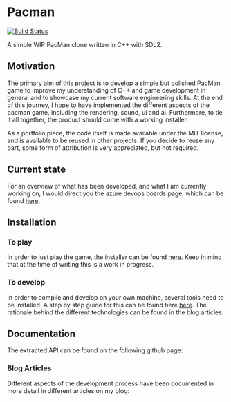 # Pacman

[![Build Status](https://dev.azure.com/mwtegelaers/PacMan/_apis/build/status/BeardedPlatypus.PacMan?branchName=master)](https://dev.azure.com/mwtegelaers/PacMan/_build/latest?definitionId=1&branchName=master)

A simple WIP PacMan clone written in C++ with SDL2.

## Motivation

The primary aim of this project is to develop a simple but polished PacMan game
to improve my understanding of C++ and game development in general and to 
showcase my current software engineering skills. At the end of this journey, I
hope to have implemented the different aspects of the pacman game, including the
rendering, sound, ui and ai. Furthermore, to tie it all together, the product 
should come with a working installer.

As a portfolio piece, the code itself is made available under the MIT license, 
and is available to be reused in other projects. If you decide to reuse any part,
some form of attribution is very appreciated, but not required.

## Current state

For an overview of what has been developed, and what I am currently working on,
I would direct you the azure devops boards page, which can be found [here]().

## Installation

### To play

In order to just play the game, the installer can be found [here](). Keep in 
mind that at the time of writing this is a work in progress.

### To develop

In order to compile and develop on your own machine, several tools need to be
installed. A step by step guide for this can be found here [here](). The 
rationale behind the different technologies can be found in the blog articles.

## Documentation

The extracted API can be found on the following github page:

### Blog Articles

Different aspects of the development process have been documented in more detail
in different articles on my blog:
